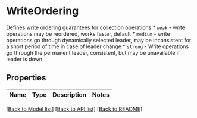 # WriteOrdering

Defines write ordering guarantees for collection operations  * `weak` - write operations may be reordered, works faster, default  * `medium` - write operations go through dynamically selected leader, may be inconsistent for a short period of time in case of leader change  * `strong` - Write operations go through the permanent leader, consistent, but may be unavailable if leader is down

## Properties
Name | Type | Description | Notes
------------ | ------------- | ------------- | -------------

[[Back to Model list]](../README.md#documentation-for-models) [[Back to API list]](../README.md#documentation-for-api-endpoints) [[Back to README]](../README.md)


